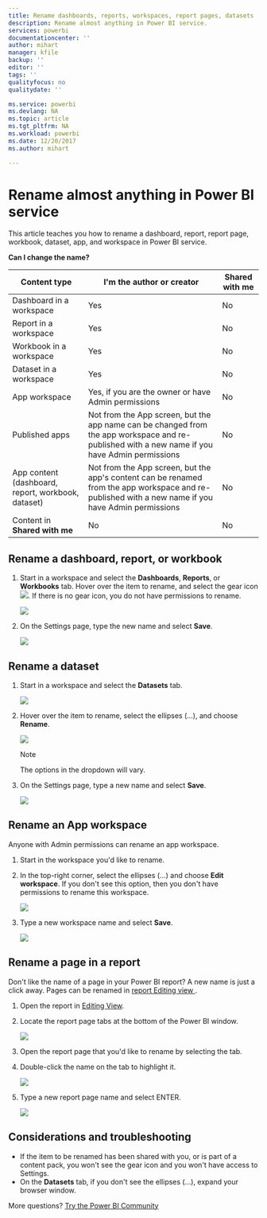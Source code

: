 ```yaml
---
title: Rename dashboards, reports, workspaces, report pages, datasets
description: Rename almost anything in Power BI service.
services: powerbi
documentationcenter: ''
author: mihart
manager: kfile
backup: ''
editor: ''
tags: ''
qualityfocus: no
qualitydate: ''

ms.service: powerbi
ms.devlang: NA
ms.topic: article
ms.tgt_pltfrm: NA
ms.workload: powerbi
ms.date: 12/20/2017
ms.author: mihart

---
```

# Rename almost anything in Power BI service
This article teaches you how to rename a dashboard, report, report page, workbook, dataset, app, and workspace in Power BI service.

**Can I change the name?**

| Content type | I'm the author or creator | Shared with me |
| --- | --- | --- |
| Dashboard in a workspace |Yes |No |
| Report in a workspace |Yes |No |
| Workbook in a workspace |Yes |No |
| Dataset in a workspace |Yes |No |
| App workspace |Yes, if you are the owner or have Admin permissions |No |
| Published apps |Not from the App screen, but the app name can be changed from the app workspace and re-published with a new name if you have Admin permissions |No |
| App content (dashboard, report, workbook, dataset) |Not from the App screen, but the app's content can be renamed from the app workspace and re-published with a new name if you have Admin permissions |No |
| Content in **Shared with me** |No |No |

## Rename a dashboard, report, or workbook
1. Start in a workspace and select the **Dashboards**, **Reports**, or **Workbooks** tab. Hover over the item to rename, and select the gear icon ![](media/service-rename/powerbi-cog-icon.png). If there is no gear icon, you do not have permissions to rename.
   
   ![](media/service-rename/power-bi-workspace-dashboards.png)
2. On the Settings page, type the new name and select **Save**.
   
   ![](media/service-rename/power-bi-rename-dashboard2.png)

## Rename a dataset
1. Start in a workspace and select the **Datasets** tab.
   
   ![](media/service-rename/power-bi-ellipses.png)
2. Hover over the item to rename, select the ellipses (...), and choose **Rename**.  
   
      ![](media/service-rename/power-bi-rename-datasets.png)
   
   > [!NOTE]
   > The options in the dropdown will vary.
   > 
   > 
3. On the Settings page, type a new name and select **Save**.
   
     ![](media/service-rename/power-bi-rename.png)

## Rename an App workspace
Anyone with Admin permissions can rename an app workspace.

1. Start in the workspace you'd like to rename.
2. In the top-right corner, select the ellipses (...) and choose **Edit workspace**. If you don't see this option, then you don't have permissions to rename this workspace. 
   
    ![](media/service-rename/power-bi-edit-workspace.png)
3. Type a new workspace name and select **Save**.
   
   ![](media/service-rename/power-bi-workspace-rename.png)

## Rename a page in a report
Don't like the name of a page in your Power BI report?  A new name is just a click away. Pages can be renamed in [report Editing view ](service-interact-with-a-report-in-editing-view.md).

1. Open the report in [Editing View](service-reading-view-and-editing-view.md).
2. Locate the report page tabs at the bottom of the Power BI window.
   
    ![](media/service-rename/report-page-tabs-new.png)
3. Open the report page that you'd like to rename by selecting the tab.
4. Double-click the name on the tab to highlight it.  
   
    ![](media/service-rename/hilite-tab.png)
5. Type a new report page name and select ENTER.
   
    ![](media/service-rename/new-name.png)

## Considerations and troubleshooting
* If the item to be renamed has been shared with you, or is part of a content pack, you won't see the gear icon and you won't have access to Settings.
* On the **Datasets** tab, if you don't see the ellipses (...), expand your browser window.

More questions? [Try the Power BI Community](http://community.powerbi.com/)

